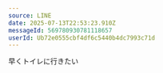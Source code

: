 ```yaml
---
source: LINE
date: 2025-07-13T22:53:23.910Z
messageId: 569780930781118657
userId: Ub72e0555cbf4df6c5440b4dc7993c71d
---
```


早くトイレに行きたい